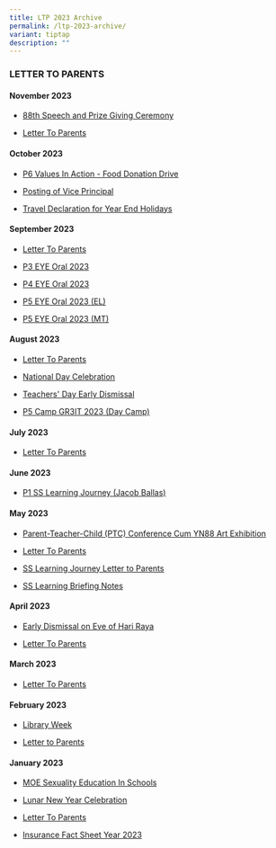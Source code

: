 ```yaml
---
title: LTP 2023 Archive
permalink: /ltp-2023-archive/
variant: tiptap
description: ""
---
```

<h3>LETTER TO PARENTS</h3><p></p><h4>November 2023</h4><ul data-tight="true" class="tight"><li><p><a href="/files/Invitation_Letter_to_Parents_of_Prize_Winners_to_88th_Speech_and_Prize_19_Oct.pdf" rel="noopener noreferrer nofollow" target="_blank">88th Speech and Prize Giving Ceremony</a></p></li><li><p><a href="/files/LTP_Nov_2023.pdf" rel="noopener noreferrer nofollow" target="_blank">Letter To Parents</a></p></li></ul><h4>October 2023</h4><ul data-tight="true" class="tight"><li><p><a href="/files/P6_Values_In_Action__VIA____Food_Donation_Drive_2023.pdf" rel="noopener noreferrer nofollow" target="_blank">P6 Values In Action - Food Donation Drive</a></p></li><li><p><a href="/files/POSTING_OF_VICE_PRINCIPAL.pdf" rel="noopener noreferrer nofollow" target="_blank">Posting of Vice Principal</a></p></li><li><p><a href="/files/Travel_Declaration_for_Year_End_Holidays.pdf" rel="noopener noreferrer nofollow" target="_blank">Travel Declaration for Year End Holidays</a></p></li></ul><h4>September 2023</h4><ul data-tight="true" class="tight"><li><p><a href="/files/ltp%20sep%202023.pdf" rel="noopener noreferrer nofollow" target="_blank">Letter To Parents</a></p></li><li><p><a href="/files/ltp%20p3%20eye%20oral%202023.pdf" rel="noopener noreferrer nofollow" target="_blank">P3 EYE Oral 2023</a></p></li><li><p><a href="/files/ltp%20p4%20eye%20oral%202023.pdf" rel="noopener noreferrer nofollow" target="_blank">P4 EYE Oral 2023</a></p></li><li><p><a href="/files/ltp%20p5%20eye%20oral%202023%20el.pdf" rel="noopener noreferrer nofollow" target="_blank">P5 EYE Oral 2023 (EL)</a></p></li><li><p><a href="/files/ltp%20p5%20eye%20oral%202023%20mt.pdf" rel="noopener noreferrer nofollow" target="_blank">P5 EYE Oral 2023 (MT)</a></p></li></ul><h4>August 2023</h4><ul data-tight="true" class="tight"><li><p><a href="/files/ltp%20aug%202023%20.pdf" rel="noopener noreferrer nofollow" target="_blank">Letter To Parents</a></p></li><li><p><a href="/files/national%20day%20celebration%202023.pdf" rel="noopener noreferrer nofollow" target="_blank">National Day Celebration</a></p></li><li><p><a href="/files/teachers%E2%80%99%20day%20early%20dismissal.pdf" rel="noopener noreferrer nofollow" target="_blank">Teachers' Day Early Dismissal</a></p></li><li><p><a href="/files/p5%20camp%20gr3it%202023%20(day%20camp).pdf" rel="noopener noreferrer nofollow" target="_blank">P5 Camp GR3IT 2023 (Day Camp)</a></p></li></ul><h4>July 2023</h4><ul data-tight="true" class="tight"><li><p><a href="/files/ltp%20july%202023.pdf" rel="noopener noreferrer nofollow" target="_blank">Letter To Parents</a></p></li></ul><h4>June 2023</h4><ul data-tight="true" class="tight"><li><p><a href="/files/2023%20p1%20ss%20lj%20jacob%20ballas%20letter%20to%20parents.pdf" rel="noopener noreferrer nofollow" target="_blank">P1 SS Learning Journey (Jacob Ballas)</a></p></li></ul><h4>May 2023</h4><ul data-tight="true" class="tight"><li><p><a href="/files/parent-teacher-child%20(ptc)%20conference%20cum%20yn88%20art%20exhibition.pdf" rel="noopener noreferrer nofollow" target="_blank">Parent-Teacher-Child (PTC) Conference Cum YN88 Art Exhibition</a></p></li><li><p><a href="/files/ltp%20may%202023.pdf" rel="noopener noreferrer nofollow" target="_blank">Letter To Parents</a></p></li><li><p><a href="/files/2023%20p5%20ss%20lj%20ihc%20letter%20to%20parents.pdf" rel="noopener noreferrer nofollow" target="_blank">SS Learning Journey Letter to Parents</a></p></li><li><p><a href="/files/2023%20p5%20ss%20lj%20ihc%20ph%20briefing%20notes.pdf" rel="noopener noreferrer nofollow" target="_blank">SS Learning Briefing Notes</a></p></li></ul><h4>April 2023</h4><ul data-tight="true" class="tight"><li><p><a href="/files/early%20dismissal%20on%20eve%20of%20hari%20raya.pdf" rel="noopener noreferrer nofollow" target="_blank">Early Dismissal on Eve of Hari Raya</a></p></li><li><p><a href="/files/april%20ltp%202023.pdf" rel="noopener noreferrer nofollow" target="_blank">Letter To Parents</a></p></li></ul><h4>March 2023</h4><ul data-tight="true" class="tight"><li><p><a href="/files/March%20LTP%202023.pdf" rel="noopener noreferrer nofollow" target="_blank">Letter To Parents</a></p></li></ul><h4>February 2023</h4><ul data-tight="true" class="tight"><li><p><a href="/files/Library%20Committee_Library%20Week%20LTP.pdf" rel="noopener noreferrer nofollow" target="_blank">Library Week</a></p></li><li><p><a href="/files/LTP%20Feb%202023.pdf" rel="noopener noreferrer nofollow" target="_blank">Letter to Parents</a></p></li></ul><h4>January 2023</h4><ul data-tight="true" class="tight"><li><p><a href="/files/SEd_LTP2023.pdf" rel="noopener noreferrer nofollow" target="_blank">MOE Sexuality Education In Schools</a></p></li><li><p><a href="/files/2023%20Lunar%20New%20Year%20Celebration.pdf" rel="noopener noreferrer nofollow" target="_blank">Lunar New Year Celebration</a></p></li><li><p><a href="/files/LTP%20Jan%202023.pdf" rel="noopener noreferrer nofollow" target="_blank">Letter To Parents</a></p></li><li><p><a href="/files/Insurance%20Fact%20Sheet%20Year%202023.pdf" rel="noopener noreferrer nofollow" target="_blank">Insurance Fact Sheet Year 2023</a></p></li></ul><p></p>